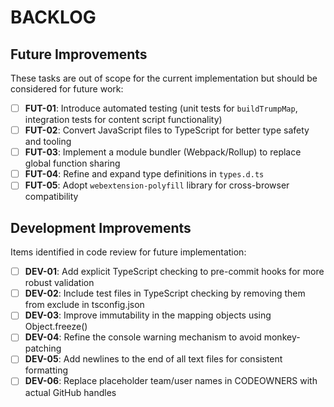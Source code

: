 # BACKLOG

## Future Improvements

These tasks are out of scope for the current implementation but should be considered for future work:

- [ ] **FUT-01**: Introduce automated testing (unit tests for `buildTrumpMap`, integration tests for content script functionality)
- [ ] **FUT-02**: Convert JavaScript files to TypeScript for better type safety and tooling
- [ ] **FUT-03**: Implement a module bundler (Webpack/Rollup) to replace global function sharing
- [ ] **FUT-04**: Refine and expand type definitions in `types.d.ts`
- [ ] **FUT-05**: Adopt `webextension-polyfill` library for cross-browser compatibility

## Development Improvements

Items identified in code review for future implementation:

- [ ] **DEV-01**: Add explicit TypeScript checking to pre-commit hooks for more robust validation
- [ ] **DEV-02**: Include test files in TypeScript checking by removing them from exclude in tsconfig.json
- [ ] **DEV-03**: Improve immutability in the mapping objects using Object.freeze()
- [ ] **DEV-04**: Refine the console warning mechanism to avoid monkey-patching
- [ ] **DEV-05**: Add newlines to the end of all text files for consistent formatting
- [ ] **DEV-06**: Replace placeholder team/user names in CODEOWNERS with actual GitHub handles